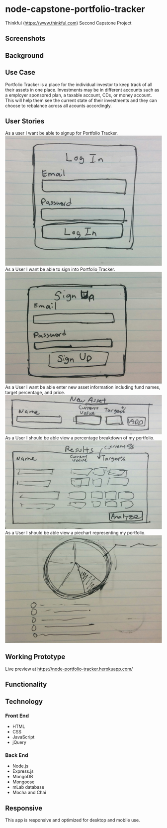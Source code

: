 # node-capstone-portfolio-tracker
Thinkful (https://www.thinkful.com) Second Capstone Project

## Screenshots

## Background

## Use Case
Portfolio Tracker is a place for the individual investor to keep track of all their assets in one place. Investments may be in different accounts such as a employer sponsored plan, a taxable account, CDs, or money account. This will help them see the current state of their investments and they can choose to rebalance across all acounts accordingly. 

## User Stories
As a user I want be able to signup for Portfolio Tracker.
![User Stories](https://raw.githubusercontent.com/fulin426/node-capstone-portfolio-tracker/master/public/Images/userStoryLogin.jpg)
As a User I want be able to sign into Portfolio Tracker.
![User Stories](https://raw.githubusercontent.com/fulin426/node-capstone-portfolio-tracker/master/public/Images/userStorySignup.jpg)
As a User I want be able enter new asset information including fund names, target percentage, and price.
![User Stories](https://raw.githubusercontent.com/fulin426/node-capstone-portfolio-tracker/master/public/Images/userStoryNewAsset.jpg)
As a User I should be able view a percentage breakdown of my portfolio.
![User Stories](https://raw.githubusercontent.com/fulin426/node-capstone-portfolio-tracker/master/public/Images/userStoryResultsAnalyze.jpg)
As a User I should be able view a piechart representing my portfolio.
![User Stories](https://raw.githubusercontent.com/fulin426/node-capstone-portfolio-tracker/master/public/Images/userStoryPieChartResult.jpg)

## Working Prototype

Live preview at https://node-portfolio-tracker.herokuapp.com/

## Functionality 



## Technology
### Front End
* HTML
* CSS
* JavaScript
* jQuery

### Back End
* Node.js
* Express.js
* MongoDB
* Mongoose
* mLab database
* Mocha and Chai

## Responsive
This app is responsive and optimized for desktop and mobile use. 